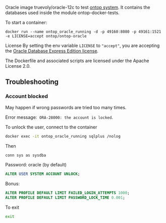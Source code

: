Oracle image truevoly/oracle-12c to test [ontop system](https://github.com/ontop/ontop). It contains the databases used inside the module ontop-docker-tests.

To start a container:
```
docker run --name ontop_oracle_running -d -p 49160:8080 -p 49161:1521 -e LICENSE=accept ontop/ontop-oracle
```
License
By setting the env variable `LICENSE` to `"accept"`, you are accepting the [Oracle Database Express Edition license](https://docs.oracle.com/en/database/oracle/oracle-database/18/xelic/licensing-information.html).

The Dockerfile and associated scripts are licensed under the Apache License 2.0. 

## Troubleshooting

### Account blocked
May happen if wrong passwords are tried too many times.

Error message:  `ORA-28000: the account is locked`.

To unlock the user, connect to the container
```sh
docker exec -it ontop_oracle_running sqlplus /nolog
```
Then 
```sh
conn sys as sysdba
```
Password: oracle (by default)
```sql
ALTER USER SYSTEM ACCOUNT UNLOCK;
```

Bonus:
```sql
ALTER PROFILE DEFAULT LIMIT FAILED_LOGIN_ATTEMPTS 1000;
ALTER PROFILE DEFAULT LIMIT PASSWORD_LOCK_TIME 0.001;
```
To exit
```sh
exit
```
